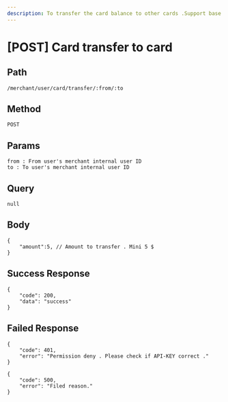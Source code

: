 ```yaml
---
description: To transfer the card balance to other cards .Support base on same merchant
---
```


# \[POST] Card transfer to card

## Path

```
/merchant/user/card/transfer/:from/:to
```

## Method

```
POST
```

## Params

```
from : From user's merchant internal user ID
to : To user's merchant internal user ID
```

## Query

```
null
```

## Body

```
{
    "amount":5, // Amount to transfer . Mini 5 $
}
```

## Success Response

```
{
    "code": 200,
    "data": "success"
}
```

## Failed Response

```
{
    "code": 401,
    "error": "Permission deny . Please check if API-KEY correct ."
}
```

```
{
    "code": 500,
    "error": "Filed reason."
}
```
